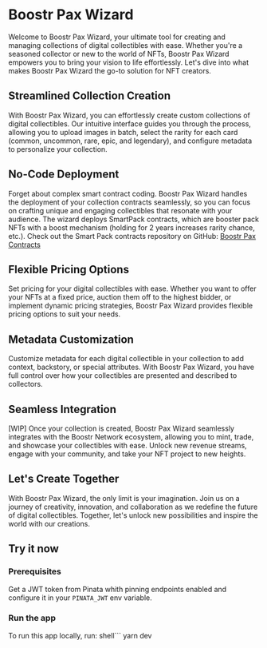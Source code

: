 # Boostr Pax Wizard

Welcome to Boostr Pax Wizard, your ultimate tool for creating and managing collections of digital collectibles with ease. Whether you're a seasoned collector or new to the world of NFTs, Boostr Pax Wizard empowers you to bring your vision to life effortlessly. Let's dive into what makes Boostr Pax Wizard the go-to solution for NFT creators.

## Streamlined Collection Creation

With Boostr Pax Wizard, you can effortlessly create custom collections of digital collectibles. Our intuitive interface guides you through the process, allowing you to upload images in batch, select the rarity for each card (common, uncommon, rare, epic, and legendary), and configure metadata to personalize your collection.

## No-Code Deployment

Forget about complex smart contract coding. Boostr Pax Wizard handles the deployment of your collection contracts seamlessly, so you can focus on crafting unique and engaging collectibles that resonate with your audience. The wizard deploys SmartPack contracts, which are booster pack NFTs with a boost mechanism (holding for 2 years increases rarity chance, etc.). Check out the Smart Pack contracts repository on GitHub: [Boostr Pax Contracts](https://github.com/boostr-network/boostr-pax-contracts)

## Flexible Pricing Options

Set pricing for your digital collectibles with ease. Whether you want to offer your NFTs at a fixed price, auction them off to the highest bidder, or implement dynamic pricing strategies, Boostr Pax Wizard provides flexible pricing options to suit your needs.

## Metadata Customization

Customize metadata for each digital collectible in your collection to add context, backstory, or special attributes. With Boostr Pax Wizard, you have full control over how your collectibles are presented and described to collectors.

## Seamless Integration

[WIP] Once your collection is created, Boostr Pax Wizard seamlessly integrates with the Boostr Network ecosystem, allowing you to mint, trade, and showcase your collectibles with ease. Unlock new revenue streams, engage with your community, and take your NFT project to new heights.

## Let's Create Together

With Boostr Pax Wizard, the only limit is your imagination. Join us on a journey of creativity, innovation, and collaboration as we redefine the future of digital collectibles. Together, let's unlock new possibilities and inspire the world with our creations.

## Try it now

### Prerequisites

Get a JWT token from Pinata whith pinning endpoints enabled and configure it in your `PINATA_JWT` env variable.

### Run the app
To run this app locally, run:
shell```
yarn dev
```
